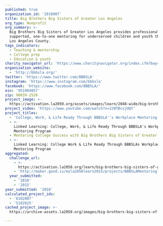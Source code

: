 ```yaml
---
published: true
organization_id: '2018007'
title: Big Brothers Big Sisters of Greater Los Angeles
org_type: Nonprofit
org_summary: >-
  Big Brothers Big Sisters of Greater Los Angeles provides professionally
  supported, one-to-one mentoring for underserved children and youth throughout
  Los Angeles County.
tags_indicators:
  - Teaching & mentorship
  - College prep
  - Education & youth
charity_navigator_url: 'https://www.charitynavigator.org/index.cfm?bay=search.profile&ein=951904857'
organization_website:
  - 'http://bbbsla.org/'
twitter: 'https://www.twitter.com/BBBSLA'
instagram: 'https://www.instagram.com/bbbsla'
facebook: 'https://www.facebook.com/BBBSLA/'
ein: '951904857'
zip: 90039-2520
project_image: >-
  https://activation.la2050.org/assets/images/learn/2048-wide/big-brothers-big-sisters-of-greater-los-angeles.jpg
project_video: 'https://www.youtube.com/watch?v=3J0TBcxjUQY'
project_titles:
  - 'College, Work, & Life Ready Through BBBSLA''s Workplace Mentoring Program'
  - >-
    Linked Learning: College, Work, & Life Ready Through BBBSLA's Workplace
    Mentoring Program
  - Mentoring College Success with Big Brothers Big Sisters of Greater LA
  - >-
    Linked Learning: College Work & Life Ready Through BBBSLAs Workplace
    Mentoring Program
aggregated:
  challenge_url:
    - >-
      https://activation.la2050.org/learn/big-brothers-big-sisters-of-greater-los-angeles/
    - 'http://maker.good.is/myla2050learn2015/projects/BBBSLAMentoring.html'
  year_submitted:
    - '2018'
    - '2015'
year_submitted: '2018'
calculated_project_ids:
  - '8102007'
  - '5102025'
cached_project_image: >-
  https://archive-assets.la2050.org/images/big-brothers-big-sisters-of-greater-los-angeles/activation.la2050.org/assets/images/learn/2048-wide/big-brothers-big-sisters-of-greater-los-angeles.jpg

---
```

